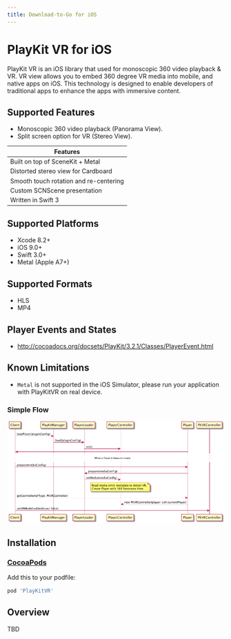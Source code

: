 ```yaml
---
title: Download-to-Go for iOS
---
```


# PlayKit VR for iOS

PlayKit VR is an iOS library that used for monoscopic 360 video playback & VR.
VR view allows you to embed 360 degree VR media into mobile, and native apps on iOS. This technology is designed to enable developers of traditional apps to enhance the apps with immersive content.

## Supported Features 

- Monoscopic 360 video playback (Panorama View).
- Split screen option for VR (Stereo View).

| Features
|---------
| Built on top of SceneKit + Metal
| Distorted stereo view for Cardboard
| Smooth touch rotation and re-centering
| Custom SCNScene presentation
| Written in Swift 3

## Supported Platforms

- Xcode 8.2+
- iOS 9.0+
- Swift 3.0+
- Metal (Apple A7+)

## Supported Formats

- HLS
- MP4

## Player Events and States

- http://cocoadocs.org/docsets/PlayKit/3.2.1/Classes/PlayerEvent.html

## Known Limitations

- `Metal` is not supported in the iOS Simulator, please run your application with PlayKitVR on real device.

### Simple Flow

![](Resources/basicFlow.png)

## Installation

### [CocoaPods][cocoapods]

Add this to your podfile:
```ruby
pod 'PlayKitVR'
```

## Overview

TBD

[cocoapods]: https://cocoapods.org/
